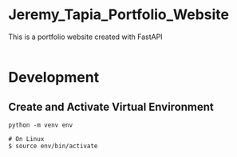 # Jeremy_Tapia_Portfolio_Website
This is a portfolio website created with FastAPI
<br></br>

# Development
## Create and Activate Virtual Environment
```
python -m venv env
```
```
# On Linux
$ source env/bin/activate
```
